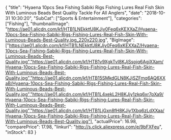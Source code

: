 {
	"title": "Hyaena 10pcs Sea Fishing Sabiki Rigs Fishing Lures Real Fish Skin With Luminous Beads Best Quality Tackle For All Anglers",
	"date": "2018-10-31 10:30:20",
	"SubCat": ["Sports & Entertainment"],
	"categories": ["Fishing"],
	"thumbnailImage": "https://ae01.alicdn.com/kf/HTB1LNEkktfJ8KJjy0Feq6xKEXXaZ/Hyaena-10pcs-Sea-Fishing-Sabiki-Rigs-Fishing-Lures-Real-Fish-Skin-With-Luminous-Beads-Best-Quality.jpg_220x220.jpg",
	"BigImage": ["https://ae01.alicdn.com/kf/HTB1LNEkktfJ8KJjy0Feq6xKEXXaZ/Hyaena-10pcs-Sea-Fishing-Sabiki-Rigs-Fishing-Lures-Real-Fish-Skin-With-Luminous-Beads-Best-Quality.jpg","https://ae01.alicdn.com/kf/HTB1v9XgkTvI8KJjSspjq6AgjXXam/Hyaena-10pcs-Sea-Fishing-Sabiki-Rigs-Fishing-Lures-Real-Fish-Skin-With-Luminous-Beads-Best-Quality.jpg","https://ae01.alicdn.com/kf/HTB15SMkdGLN8KJjSZFmq6AQ6XXaB/Hyaena-10pcs-Sea-Fishing-Sabiki-Rigs-Fishing-Lures-Real-Fish-Skin-With-Luminous-Beads-Best-Quality.jpg","https://ae01.alicdn.com/kf/HTB1L4xekL2H8KJjy1zkq6xr7pXa9/Hyaena-10pcs-Sea-Fishing-Sabiki-Rigs-Fishing-Lures-Real-Fish-Skin-With-Luminous-Beads-Best-Quality.jpg","https://ae01.alicdn.com/kf/HTB1LjGxn8fH8KJjy1Xbq6zLdXXaa/Hyaena-10pcs-Sea-Fishing-Sabiki-Rigs-Fishing-Lures-Real-Fish-Skin-With-Luminous-Beads-Best-Quality.jpg"],
	"actualPrice": 16.98,
	"comparePrice": 17.98,
	"linkurl": "http://s.click.aliexpress.com/e/9bFXFeu",
	"inStock": 83
}
